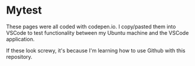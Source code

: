 # Mytest

These pages were all coded with codepen.io. I copy/pasted them into VSCode to test functionality between my Ubuntu machine and the VSCode application. 

If these look screwy, it's because I'm learning how to use Github with this repository.
